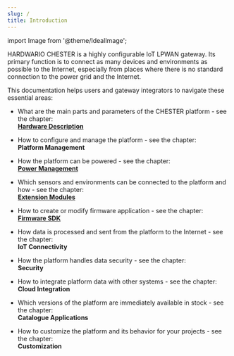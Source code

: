 ```yaml
---
slug: /
title: Introduction
---
```

import Image from '@theme/IdealImage';

HARDWARIO CHESTER is a highly configurable IoT LPWAN gateway. Its primary function is to connect as many devices and environments as possible to the Internet, especially from places where there is no standard connection to the power grid and the Internet.

This documentation helps users and gateway integrators to navigate these essential areas:

* What are the main parts and parameters of the CHESTER platform - see the chapter:<br/>
  [**Hardware Description**](category/hardware-description)

* How to configure and manage the platform - see the chapter:<br/>
  **Platform Management**

* How the platform can be powered - see the chapter:<br/>
  [**Power Management**](./power-mgmt.md)

* Which sensors and environments can be connected to the platform and how - see the chapter:<br/>
  [**Extension Modules**](./extension-modules/index.md)

* How to create or modify firmware application - see the chapter:<br/>
  [**Firmware SDK**](category/firmware-sdk)

* How data is processed and sent from the platform to the Internet - see the chapter:<br/>
  **IoT Connectivity**

* How the platform handles data security - see the chapter:<br/>
  **Security**

* How to integrate platform data with other systems - see the chapter:<br/>
  **Cloud Integration**

* Which versions of the platform are immediately available in stock - see the chapter:<br/>
  **Catalogue Applications**

* How to customize the platform and its behavior for your projects - see the chapter:<br/>
  **Customization**
